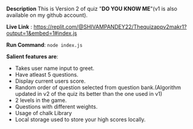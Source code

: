**Description**
This is Version 2 of quiz "**DO YOU KNOW ME**"(v1 is also available on my github account).

**Live Link** : https://replit.com/@SHIVAMPANDEY22/Thequizappv2makr1?output=1&embed=1#index.js

**Run Command**: `node index.js`

**Salient features are**:

- Takes user name input to greet.
- Have atleast 5 questions.
- Display current users score.
- Random order of question selected from question bank.(Algorithm updated in v2 of the quiz its better than the one used in v1)
- 2 levels in the game.
- Questions with different weights.
- Usage of chalk Library
- Local storage used to store your high scores locally.
